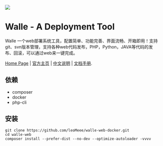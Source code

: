 ![](https://raw.github.com/meolu/walle-web/master/docs/logo.jpg)

Walle - A Deployment Tool
=========================

Walle 一个web部署系统工具，配置简单、功能完善、界面流畅、开箱即用！支持git、svn版本管理，支持各种web代码发布，PHP，Python，JAVA等代码的发布、回滚，可以通过web来一键完成。

[Home Page](https://www.walle-web.io) | [官方主页](https://www.walle-web.io) | [中文说明](https://github.com/meolu/walle-web/blob/master/docs/README-zh.md) | [文档手册](https://www.walle-web.io/docs/).

依赖
------------
 - composer
 - docker
 - php-cli

安装
------------
```
git clone https://github.com/leoMeee/walle-web-docker.git
cd walle-web
composer install --prefer-dist --no-dev --optimize-autoloader -vvvv



